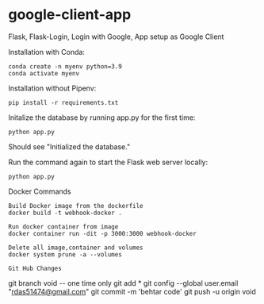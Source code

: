 # google-client-app
Flask, Flask-Login, Login with Google, App setup as Google Client

Installation with Conda:

```
conda create -n myenv python=3.9
conda activate myenv
```

Installation without Pipenv:

```
pip install -r requirements.txt
```

Initalize the database by running app.py for the first time:

```
python app.py
```

Should see "Initialized the database."

Run the command again to start the Flask web server locally:

```
python app.py
```

Docker Commands
```
Build Docker image from the dockerfile
docker build -t webhook-docker . 

Run docker container from image
docker container run -dit -p 3000:3000 webhook-docker

Delete all image,container and volumes
docker system prune -a --volumes

Git Hub Changes
```
git branch void -- one time only
git add *
git config --global user.email "rdas51474@gmail.com"
git commit -m 'behtar code'
git push -u origin void
```
